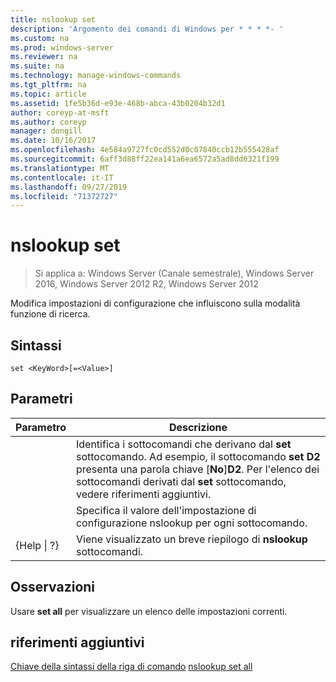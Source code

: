 ```yaml
---
title: nslookup set
description: 'Argomento dei comandi di Windows per * * * *- '
ms.custom: na
ms.prod: windows-server
ms.reviewer: na
ms.suite: na
ms.technology: manage-windows-commands
ms.tgt_pltfrm: na
ms.topic: article
ms.assetid: 1fe5b36d-e93e-468b-abca-43b0204b32d1
author: coreyp-at-msft
ms.author: coreyp
manager: dongill
ms.date: 10/16/2017
ms.openlocfilehash: 4e584a9727fc0cd552d0c07840ccb12b555428af
ms.sourcegitcommit: 6aff3d88ff22ea141a6ea6572a5ad8dd6321f199
ms.translationtype: MT
ms.contentlocale: it-IT
ms.lasthandoff: 09/27/2019
ms.locfileid: "71372727"
---
```

# <a name="nslookup-set"></a>nslookup set

>Si applica a: Windows Server (Canale semestrale), Windows Server 2016, Windows Server 2012 R2, Windows Server 2012

Modifica impostazioni di configurazione che influiscono sulla modalità funzione di ricerca.
## <a name="syntax"></a>Sintassi
```
set <KeyWord>[=<Value>]
```
## <a name="parameters"></a>Parametri

|    Parametro    |                                                                                                                    Descrizione                                                                                                                    |
|-----------------|---------------------------------------------------------------------------------------------------------------------------------------------------------------------------------------------------------------------------------------------------|
|    <KeyWord>    | Identifica i sottocomandi che derivano dal **set** sottocomando. Ad esempio, il sottocomando **set D2** presenta una parola chiave [**No**]**D2**. Per l'elenco dei sottocomandi derivati dal **set** sottocomando, vedere riferimenti aggiuntivi. |
|     <Value>     |                                                                                      Specifica il valore dell'impostazione di configurazione nslookup per ogni sottocomando.                                                                                      |
| {Help &#124; ?} |                                                                                               Viene visualizzato un breve riepilogo di **nslookup** sottocomandi.                                                                                               |

## <a name="remarks"></a>Osservazioni
Usare **set all** per visualizzare un elenco delle impostazioni correnti.
## <a name="additional-references"></a>riferimenti aggiuntivi
[Chiave della sintassi della riga di comando](command-line-syntax-key.md)
[nslookup set all](nslookup-set-all.md)
